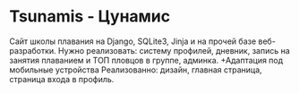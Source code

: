 # Tsunamis - Цунамис

Сайт школы плавания на Django, SQLite3, Jinja и на прочей базе веб-разработки.
Нужно реализовать: систему профилей, дневник, запись на занятия плаванием и ТОП пловцов в группе, админка. +Адаптация под мобильные устройства 
Реализованно: дизайн, главная страница, страница входа в профиль.

